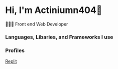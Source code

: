 # Hi, I'm Actiniumn404👋
👨🏻‍💻 Front end Web Developer

### Languages, Libaries, and Frameworks I use

### Profiles
<a href="https://replit.com/@AndrewChen51" targer="_blank">Replit</a>
<!--
**actiniumn404/actiniumn404** is a ✨ _special_ ✨ repository because its `README.md` (this file) appears on your GitHub profile.

Here are some ideas to get you started:

- 🔭 I’m currently working on ...
- 🌱 I’m currently learning ...
- 👯 I’m looking to collaborate on ...
- 🤔 I’m looking for help wit
- 💬 Ask me about ...
- 📫 How to reach me: ...
- 😄 Pronouns: ...
- ⚡ Fun fact: ...
-->
